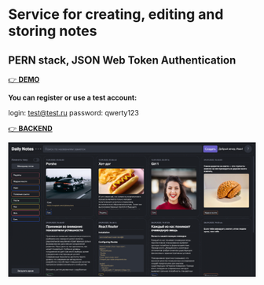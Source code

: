 # Service for creating, editing and storing notes

## PERN stack, JSON Web Token Authentication

[👉 **DEMO**](http://185.220.34.235:8080/)

**You can register or use a test account:**

login: test@test.ru
password: qwerty123

[👉 **BACKEND**]()

![DEMO](https://github.com/kvvprof/daily-notes/blob/master/demo.png?raw=true)

